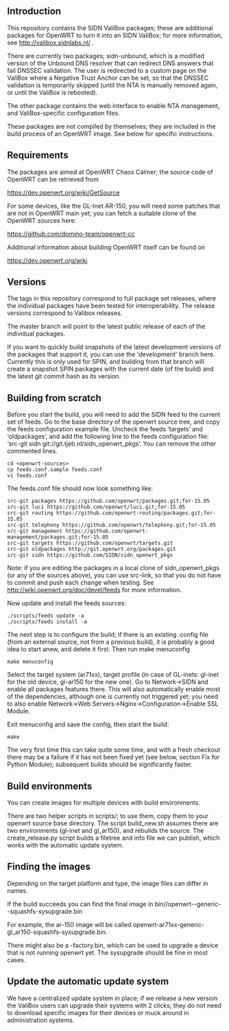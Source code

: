 Introduction
------------

This repository contains the SIDN ValiBox packages; these are 
additional packages for OpenWRT to turn it into an SIDN ValiBox; for 
more information, see http://valibox.sidnlabs.nl/ .

There are currently two packages; sidn-unbound, which is a modified 
version of the Unbound DNS resolver that can redirect DNS answers that 
fail DNSSEC validation. The user is redirected to a custom page on the 
ValiBox where a Negative Trust Anchor can be set, so that the DNSSEC 
validation is temporarily skipped (until the NTA is manually removed 
again, or until the ValiBox is rebooted).

The other package contains the web interface to enable NTA management, 
and ValiBox-specific configuration files.

These packages are not compiled by themselves; they are included in the 
build process of an OpenWRT image. See below for specific instructions.


Requirements
------------

The packages are aimed at OpenWRT Chaos Calmer; the source code of
OpenWRT can be retrieved from

https://dev.openwrt.org/wiki/GetSource

For some devices, like the GL-Inet AR-150, you will need some patches that are not in OpenWRT main yet; you can fetch a suitable clone of the OpenWRT sources here:

https://github.com/domino-team/openwrt-cc

Additional information about building OpenWRT itself can be found on

https://dev.openwrt.org/wiki


Versions
--------

The tags in this repository correspond to full package set releases, where the individual packages have been tested for interoperability. The release versions correspond to Valibox releases.

The master branch will point to the latest public release of each of the individual packages.

If you want to quickly build snapshots of the latest development versions of the packages that support it, you can use the 'development' branch here. Currently this is only used for SPIN, and building from that branch will create a snapshot SPIN packages with the current date (of the build) and the latest git commit hash as its version.


Building from scratch
---------------------

Before you start the build, you will need to add the SIDN feed to the current set of feeds. Go to the base directory of the openwrt source tree, and copy the feeds configuration example file. Uncheck the feeds ‘targets’ and ‘oldpackages’, and add the following line to the feeds configuration file: ‘src-git sidn git://git.tjeb.nl/sidn_openwrt_pkgs’. You can remove the other commented lines.

```
cd <openwrt-sources>
cp feeds.conf.sample feeds.conf
vi feeds.conf
```

The feeds.conf file should now look something like:

```
src-git packages https://github.com/openwrt/packages.git;for-15.05
src-git luci https://github.com/openwrt/luci.git;for-15.05
src-git routing https://github.com/openwrt-routing/packages.git;for-15.05
src-git telephony https://github.com/openwrt/telephony.git;for-15.05
src-git management https://github.com/openwrt-management/packages.git;for-15.05
src-git targets https://github.com/openwrt/targets.git
src-git oldpackages http://git.openwrt.org/packages.git
src-git sidn https://github.com/SIDN/sidn_openwrt_pkgs
```

Note: if you are editing the packages in a local clone of 
sidn_openwrt_pkgs (or any of the sources above), you can use src-link, 
so that you do not have to commit and push each change when testing. 
See http://wiki.openwrt.org/doc/devel/feeds for more information.

Now update and install the feeds sources:

```
./scripts/feeds update -a
./scripts/feeds install -a
```


The next step is to configure the build; if there is an existing .config file (from an external source, not from a previous build), it is probably a good idea to start anew, and delete it first. Then run make menuconfig

```
make menuconfig
```

Select the target system (ar71xx), target profile (in case of GL-inets: gl-inet for the old device, gl-ar150 for the new one).
Go to Network->SIDN and enable all packages features there. This will also automatically enable most of the dependencies, although one is currently not triggered yet; you need to also enable Network->Web Servers->Nginx->Configuration->Enable SSL Module.

Exit menuconfig and save the config, then start the build:
```
make
```

The very first time this can take quite some time, and with a fresh checkout there may be a failure if it has not been fixed yet (see below, section Fix for Python Module); subsequent builds should be significantly faster.


Build environments
------------------

You can create images for multiple devices with build environments.

There are two helper scripts in scripts/; to use them, copy them to 
your openwrt source base directory. The script build_new.sh assumes 
there are two environments (gl-inet and gl_ar150), and rebuilds the 
source. The create_release.py script builds a filetree and info file
we can publish, which works with the automatic update system.


Finding the images
------------------

Depending on the target platform and type, the image files can differ in names.

If the build succeeds you can find the final image in bin/<target system>/openwrt-<system>-generic-<profile>-squashfs-sysupgrade.bin

For example, the ar-150 image will be called openwrt-ar71xx-generic-gl_ar150-squashfs-sysupgrade.bin.

There might also be a -factory.bin, which can be used to upgrade a device that is not running openwrt yet. The sysupgrade should be fine in most cases.



Update the automatic update system
----------------------------------

We have a centralized update system in place; if we release a new version the ValiBox users can upgrade their systems with 2 clicks; they do not need to download specific images for their devices or muck around in administration systems.

